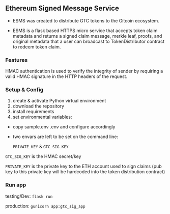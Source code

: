 ## Ethereum Signed Message Service 

- ESMS was created to distribute GTC tokens to the Gitcoin ecosystem. 

- ESMS is a flask based HTTPS micro service that accepts token claim metadata and returns a signed claim message, merkle leaf, proofs, and original metadata that a user can broadcast to TokenDistributor contract to redeem token claim.  

### Features 

HMAC authentication is used to verify the integrity of sender by requiring a valid HMAC signature in the HTTP headers of the request. 


### Setup & Config 

1) create & activate Python virtual environment 
2) download the repository 
3) install requirements   
4) set environmental variables:  
  - copy sample.env .env and configure accordingly  
  - two envars are left to be set on the command line:

    `PRIVATE_KEY` & `GTC_SIG_KEY`

`GTC_SIG_KEY` is the HMAC secret/key 

`PRIVATE_KEY` is the private key to the ETH account used to sign claims (pub key to this private key will be hardcoded into the token distribution contract) 

### Run app 

testing/Dev:
`flask run`

production:
`gunicorn app:gtc_sig_app`








